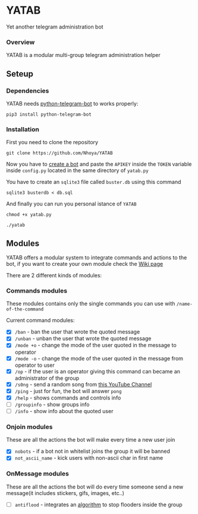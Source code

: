# YATAB
Yet another telegram administration bot


### Overview
YATAB is a modular multi-group telegram administration helper

## Seteup

### Dependencies
YATAB needs [python-telegram-bot](https://github.com/python-telegram-bot/python-telegram-bot) to works properly:

`pip3 install python-telegram-bot`

### Installation
First you need to clone the repository

`git clone https://github.com/Nhoya/YATAB`

Now you have to [create a bot](https://core.telegram.org/bots#creating-a-new-bot) and paste the `APIKEY` inside the `TOKEN` variable inside `config.py` located in the same directory of `yatab.py`

You have to create an `sqlite3` file called `buster.db` using this command

`sqlite3 busterdb < db.sql`

And finally you can run you personal istance of `YATAB`

`chmod +x yatab.py`

`./yatab`

## Modules
YATAB offers a modular system to integrate commands and actions to the bot, if you want to create your own module check the [Wiki page](https://github.com/Nhoya/YATAB/wiki/Creating-a-new-Module)

There are 2 different kinds of modules:

### Commands modules
These modules contains  only the single commands you can use with `/name-of-the-command`

Current command modules:

- [x] `/ban` -  ban the user that wrote the quoted message
- [x] `/unban` - unban the user that wrote the quoted message
- [x] `/mode +o` - change the mode of the user quoted in the message to operator
- [x] `/mode -o` - change the mode of the user quoted in the message from operator to user
- [x] `/op` - if the user is an operator giving this command can became an administrator of the group
- [x] `/s0ng` - send a random song from [this YouTube Channel](https://www.youtube.com/user/bl4ckh4ts0ngs/)
- [x] `/ping` - just for fun, the bot will answer `pong`
- [x] `/help` - shows commands and controls info
- [ ] `/groupinfo` - show groups info
- [ ] `/info` - show info about the quoted user

### Onjoin modules
These are all the actions the bot will make every time a new user join
- [x] `nobots` - if a bot not in whitelist joins the group it will be banned
- [x] `not_ascii_name` - kick users with non-ascii char in first name

### OnMessage modules
These are all the actions the bot will do every time someone send a new message(it includes stickers, gifs, images, etc..)

- [ ] `antiflood` - integrates an [algorithm](https://github.com/Nhoya/telegram_lamebuster/blob/master/lamebuster.py#L33) to stop flooders inside the group
